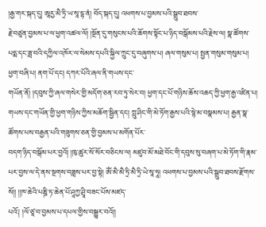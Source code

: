 ﻿  
།རྒྱ་གར་སྐད་དུ། ཨཱརྱ་མཻ་ཏྲི་ཡ་སཱ་དྷ་ནཾ། བོད་སྐད་དུ། འཕགས་པ་བྱམས་པའི་སྒྲུབ་ཐབས་  
རྗེ་བཙུན་བྱམས་པ་ལ་ཕྱག་འཚལ་ལོ། །སྔོན་དུ་གསུངས་པའི་ཆོགས་སྟོང་པ་ཉིད་བསྒོམས་པའི་རྗེས་ལ། སྣ་ཚོགས་པདྨ་དང་ཟླ་བའི་དཀྱིལ་འཁོར་ལ་སེམས་དཔའི་སྐྱིལ་ཀྲུང་དུ་བཞུགས་པ། ཞལ་གསུམ་པ། སྤྱན་གསུམ་གསུམ་པ། ཕྱག་བཞི་པ། ནག་པོ་དང། དཀར་པོའི་ཞལ་ནི་གཡས་དང་  
གཡོན་ནོ། །དབུས་ཀྱི་ཞལ་གསེར་གྱི་མདོག་ཅན་རབ་ཏུ་སེར་བ། ཕྱག་དང་པོ་གཉིས་ཆོས་འཆད་ཀྱི་ཕྱག་རྒྱ་འཛིན་པ། གཡས་དང་གཡོན་གྱི་ཕྱག་གཉིས་ཀྱིས་མཆོག་སྦྱིན་དང། ཀླུ་ཤིང་གི་མེ་ཏོག་རྒྱས་པའི་སྙེ་མ་བསྣམས་པ། རྒྱན་སྣ་ཚོགས་པས་བརྒྱན་པའི་གཟུགས་ཅན་གྱི་བྱམས་པ་མགོན་པོར་  
བདག་ཉིད་བསྒོམ་པར་བྱའོ། །ཁུ་ཚུར་སོ་སོར་བཅིངས་ལ། མཛུབ་མོ་མཐེ་བོང་གི་དབུས་སུ་བཞག་པ་མེ་ཏོག་གི་རྣམ་པར་བྱས་ལ་དེ་ནས་སྔགས་བཟླས་པར་བྱ་སྟེ། ཨོཾ་མཻ་མཻ་ཏྲི་མཻ་ཏྲི་ཡེ་སཱ་ཧཱ། འཕགས་པ་བྱམས་པའི་སྒྲུབ་ཐབས་རྫོགས་སོ།། །།ཁ་ཆེའི་པཎྜི་ཏ་ཆེན་པོ་ཤཱཀྱ་ཤྲཱི་བཟང་པོས་མཛད་  
པའོ༑ །ལོ་ཙཱ་བ་བྱམས་པ་དཔལ་གྱིས་བསྒྱུར་བའོ།།  
  
